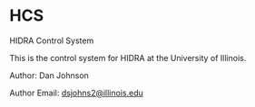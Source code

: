 # HCS
HIDRA Control System

This is the control system for HIDRA at the University of Illinois.

Author: Dan Johnson

Author Email: dsjohns2@illinois.edu
